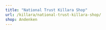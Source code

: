 ```yaml
---
title: "National Trust Killara Shop"
url: /killara/national-trust-killara-shop/
shop: Andenken
---
```

